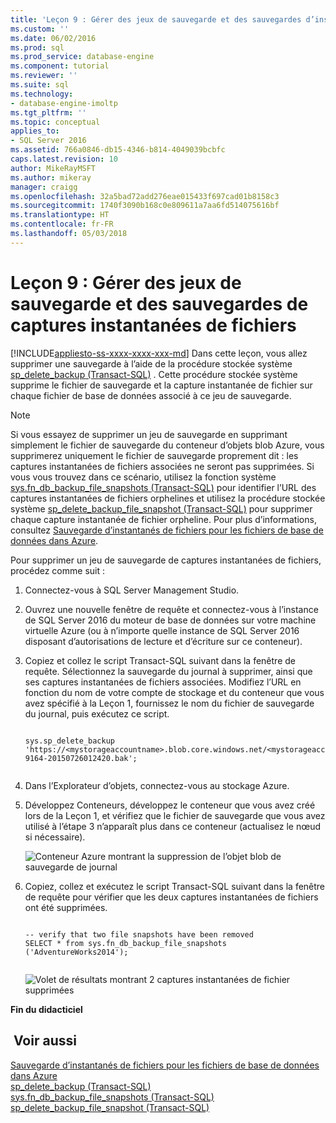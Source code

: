 ```yaml
---
title: 'Leçon 9 : Gérer des jeux de sauvegarde et des sauvegardes d’instantanés de fichiers | Microsoft Docs'
ms.custom: ''
ms.date: 06/02/2016
ms.prod: sql
ms.prod_service: database-engine
ms.component: tutorial
ms.reviewer: ''
ms.suite: sql
ms.technology:
- database-engine-imoltp
ms.tgt_pltfrm: ''
ms.topic: conceptual
applies_to:
- SQL Server 2016
ms.assetid: 766a0846-db15-4346-b814-4049039bcbfc
caps.latest.revision: 10
author: MikeRayMSFT
ms.author: mikeray
manager: craigg
ms.openlocfilehash: 32a5bad72add276eae015433f697cad01b8158c3
ms.sourcegitcommit: 1740f3090b168c0e809611a7aa6fd514075616bf
ms.translationtype: HT
ms.contentlocale: fr-FR
ms.lasthandoff: 05/03/2018
---
```

# <a name="lesson-9-manage-backup-sets-and-file-snapshot-backups"></a>Leçon 9 : Gérer des jeux de sauvegarde et des sauvegardes de captures instantanées de fichiers
[!INCLUDE[appliesto-ss-xxxx-xxxx-xxx-md](../includes/appliesto-ss-xxxx-xxxx-xxx-md.md)]
Dans cette leçon, vous allez supprimer une sauvegarde à l’aide de la procédure stockée système [sp_delete_backup &#40;Transact-SQL&#41;](../relational-databases/system-stored-procedures/snapshot-backup-sp-delete-backup.md) . Cette procédure stockée système supprime le fichier de sauvegarde et la capture instantanée de fichier sur chaque fichier de base de données associé à ce jeu de sauvegarde.  
  
> [!NOTE]  
> Si vous essayez de supprimer un jeu de sauvegarde en supprimant simplement le fichier de sauvegarde du conteneur d’objets blob Azure, vous supprimerez uniquement le fichier de sauvegarde proprement dit : les captures instantanées de fichiers associées ne seront pas supprimées. Si vous vous trouvez dans ce scénario, utilisez la fonction système [sys.fn_db_backup_file_snapshots &#40;Transact-SQL&#41;](../relational-databases/system-functions/sys-fn-db-backup-file-snapshots-transact-sql.md) pour identifier l’URL des captures instantanées de fichiers orphelines et utilisez la procédure stockée système [sp_delete_backup_file_snapshot &#40;Transact-SQL&#41;](../relational-databases/system-stored-procedures/snapshot-backup-sp-delete-backup-file-snapshot.md) pour supprimer chaque capture instantanée de fichier orpheline. Pour plus d’informations, consultez  [Sauvegarde d’instantanés de fichiers pour les fichiers de base de données dans Azure](../relational-databases/backup-restore/file-snapshot-backups-for-database-files-in-azure.md).  
  
Pour supprimer un jeu de sauvegarde de captures instantanées de fichiers, procédez comme suit :  
  
1.  Connectez-vous à SQL Server Management Studio.  
  
2.  Ouvrez une nouvelle fenêtre de requête et connectez-vous à l’instance de SQL Server 2016 du moteur de base de données sur votre machine virtuelle Azure (ou à n’importe quelle instance de SQL Server 2016 disposant d’autorisations de lecture et d’écriture sur ce conteneur).  
  
3.  Copiez et collez le script Transact-SQL suivant dans la fenêtre de requête. Sélectionnez la sauvegarde du journal à supprimer, ainsi que ses captures instantanées de fichiers associées. Modifiez l’URL en fonction du nom de votre compte de stockage et du conteneur que vous avez spécifié à la Leçon 1, fournissez le nom du fichier de sauvegarde du journal, puis exécutez ce script.  
  
    ```  
  
    sys.sp_delete_backup 'https://<mystorageaccountname>.blob.core.windows.net/<mystorageaccountcontainername>/tutorial-9164-20150726012420.bak';  
  
    ```  
  
4.  Dans l’Explorateur d’objets, connectez-vous au stockage Azure.  
  
5.  Développez Conteneurs, développez le conteneur que vous avez créé lors de la Leçon 1, et vérifiez que le fichier de sauvegarde que vous avez utilisé à l’étape 3 n’apparaît plus dans ce conteneur (actualisez le nœud si nécessaire).  
  
    ![Conteneur Azure montrant la suppression de l’objet blob de sauvegarde de journal](../relational-databases/media/c0070b08-4667-4db5-aaff-987a404ec934.JPG "Conteneur Azure montrant la suppression de l’objet blob de sauvegarde de journal")  
  
6.  Copiez, collez et exécutez le script Transact-SQL suivant dans la fenêtre de requête pour vérifier que les deux captures instantanées de fichiers ont été supprimées.  
  
    ```  
  
    -- verify that two file snapshots have been removed  
    SELECT * from sys.fn_db_backup_file_snapshots ('AdventureWorks2014');  
  
    ```  
  
    ![Volet de résultats montrant 2 captures instantanées de fichier supprimées](../relational-databases/media/f3891361-dfb6-4f4d-a090-ebfeb977981e.JPG "Volet de résultats montrant 2 captures instantanées de fichier supprimées")  
  
**Fin du didacticiel**  
  
## <a name="see-also"></a> Voir aussi  
[Sauvegarde d’instantanés de fichiers pour les fichiers de base de données dans Azure](../relational-databases/backup-restore/file-snapshot-backups-for-database-files-in-azure.md)  
[sp_delete_backup &#40;Transact-SQL&#41;](../relational-databases/system-stored-procedures/snapshot-backup-sp-delete-backup.md)  
[sys.fn_db_backup_file_snapshots &#40;Transact-SQL&#41;](../relational-databases/system-functions/sys-fn-db-backup-file-snapshots-transact-sql.md)  
[sp_delete_backup_file_snapshot &#40;Transact-SQL&#41;](../relational-databases/system-stored-procedures/snapshot-backup-sp-delete-backup-file-snapshot.md)  
  
  
  

